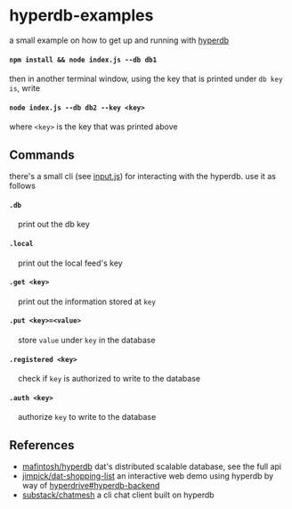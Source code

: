 # hyperdb-examples
a small example on how to get up and running with [hyperdb](https://github.com/mafintosh/hyperdb) 

#### `npm install && node index.js --db db1`
then in another terminal window, using the key that is printed under `db key is`, write   
#### `node index.js --db db2 --key <key>` 
where `<key>` is the key that was printed above


## Commands
there's a small cli (see [input.js](https://github.com/cblgh/hyperdb-examples/blob/master/input.js)) for interacting with the hyperdb. use it as follows

#### `.db`   
&nbsp;&nbsp;&nbsp;&nbsp;print out the db key
#### `.local`   
&nbsp;&nbsp;&nbsp;&nbsp;print out the local feed's key
#### `.get <key>`   
&nbsp;&nbsp;&nbsp;&nbsp;print out the information stored at `key`
#### `.put <key>=<value>`   
&nbsp;&nbsp;&nbsp;&nbsp;store `value` under `key` in the database
#### `.registered <key>`   
&nbsp;&nbsp;&nbsp;&nbsp;check if `key` is authorized to write to the database
#### `.auth <key>`   
&nbsp;&nbsp;&nbsp;&nbsp;authorize `key` to write to the database

## References
* [mafintosh/hyperdb](https://github.com/mafintosh/hyperdb) dat's distributed scalable database, see the full api
* [jimpick/dat-shopping-list](https://github.com/jimpick/dat-shopping-list) an interactive web demo using hyperdb by way of [hyperdrive#hyperdb-backend](https://github.com/mafintosh/hyperdrive/tree/hyperdb-backend)
* [substack/chatmesh](https://github.com/substack/chatmesh/) a cli chat client built on hyperdb
